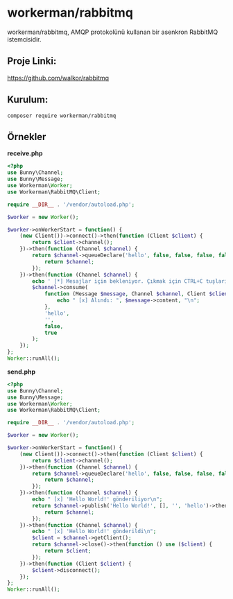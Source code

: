 # workerman/rabbitmq

workerman/rabbitmq, AMQP protokolünü kullanan bir asenkron RabbitMQ istemcisidir.

## Proje Linki:
https://github.com/walkor/rabbitmq

## Kurulum:
```composer require workerman/rabbitmq```

## Örnekler


**receive.php**

```php
<?php
use Bunny\Channel;
use Bunny\Message;
use Workerman\Worker;
use Workerman\RabbitMQ\Client;

require __DIR__ . '/vendor/autoload.php';

$worker = new Worker();

$worker->onWorkerStart = function() {
    (new Client())->connect()->then(function (Client $client) {
        return $client->channel();
    })->then(function (Channel $channel) {
        return $channel->queueDeclare('hello', false, false, false, false)->then(function () use ($channel) {
            return $channel;
        });
    })->then(function (Channel $channel) {
        echo ' [*] Mesajlar için bekleniyor. Çıkmak için CTRL+C tuşlarına basın', "\n";
        $channel->consume(
            function (Message $message, Channel $channel, Client $client) {
                echo " [x] Alındı: ", $message->content, "\n";
            },
            'hello',
            '',
            false,
            true
        );
    });
};
Worker::runAll();
```

**send.php**
```php
<?php
use Bunny\Channel;
use Bunny\Message;
use Workerman\Worker;
use Workerman\RabbitMQ\Client;

require __DIR__ . '/vendor/autoload.php';

$worker = new Worker();

$worker->onWorkerStart = function() {
    (new Client())->connect()->then(function (Client $client) {
        return $client->channel();
    })->then(function (Channel $channel) {
        return $channel->queueDeclare('hello', false, false, false, false)->then(function () use ($channel) {
            return $channel;
        });
    })->then(function (Channel $channel) {
        echo " [x] 'Hello World!' gönderiliyor\n";
        return $channel->publish('Hello World!', [], '', 'hello')->then(function () use ($channel) {
            return $channel;
        });
    })->then(function (Channel $channel) {
        echo " [x] 'Hello World!' gönderildi\n";
        $client = $channel->getClient();
        return $channel->close()->then(function () use ($client) {
            return $client;
        });
    })->then(function (Client $client) {
        $client->disconnect();
    });
};
Worker::runAll();
```
